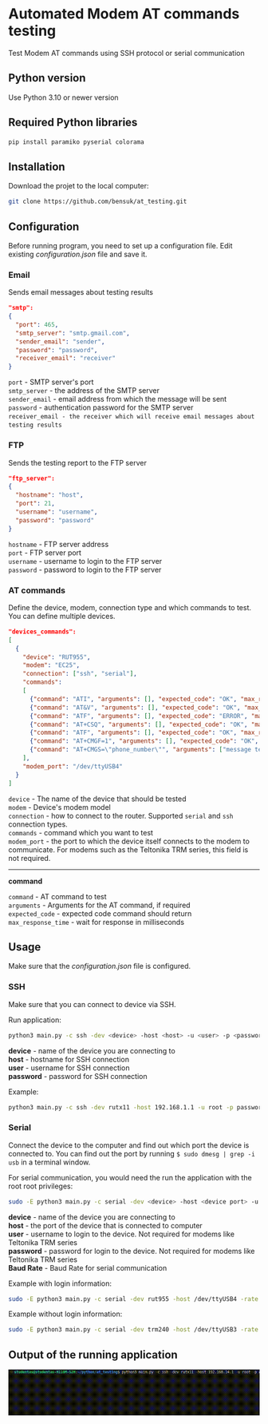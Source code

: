 # Automated Modem AT commands testing

Test Modem AT commands using SSH protocol or serial communication

## Python version

Use Python 3.10 or newer version

## Required Python libraries

```bash
pip install paramiko pyserial colorama
```

## Installation

Download the projet to the local computer:

```bash
git clone https://github.com/bensuk/at_testing.git
```

## Configuration

Before running program, you need to set up a configuration file. Edit existing *configuration.json* file and save it.

### Email

Sends email messages about testing results

```json
"smtp":
{
  "port": 465,
  "smtp_server": "smtp.gmail.com",
  "sender_email": "sender",
  "password": "password",
  "receiver_email": "receiver"
}
```

`port` - SMTP server's port\
`smtp_server` - the address of the SMTP server\
`sender_email` - email address from which the message will be sent\
`password` - authentication password for the SMTP server\
`receiver_email - the receiver which will receive email messages about testing results`

### FTP

Sends the testing report to the FTP server

```json
"ftp_server":
{
  "hostname": "host",
  "port": 21,
  "username": "username",
  "password": "password"
}
```

`hostname` - FTP server address\
`port` - FTP server port\
`username` - username to login to the FTP server\
`password` - password to login to the FTP server

### AT commands

Define the device, modem, connection type and which commands to test. You can define multiple devices.

```json
"devices_commands":
[
  {
    "device": "RUT955",
    "modem": "EC25",
    "connection": ["ssh", "serial"],
    "commands":
    [
      {"command": "ATI", "arguments": [], "expected_code": "OK", "max_response_time": 300},
      {"command": "AT&V", "arguments": [], "expected_code": "OK", "max_response_time": 300},
      {"command": "ATF", "arguments": [], "expected_code": "ERROR", "max_response_time": 300},
      {"command": "AT+CSQ", "arguments": [], "expected_code": "OK", "max_response_time": 300},
      {"command": "ATF", "arguments": [], "expected_code": "OK", "max_response_time": 300},
      {"command": "AT+CMGF=1", "arguments": [], "expected_code": "OK", "max_response_time": 300},
      {"command": "AT+CMGS=\"phone_number\"", "arguments": ["message text!"], "expected_code": "OK", "max_response_time": 3000}
    ],
    "modem_port": "/dev/ttyUSB4"
  }
]
```

`device` - The name of the device that should be tested\
`modem` - Device's modem model\
`connection` - how to connect to the router. Supported `serial` and `ssh` connection types.\
`commands` - command which you want to test\
`modem_port` - the port to which the device itself connects to the modem to communicate. For modems such as the Teltonika TRM series, this field is not required.

---
**command**

`command` - AT command to test\
`arguments` - Arguments for the AT command, if required\
`expected_code` - expected code command should return\
`max_response_time` - wait for response in milliseconds

## Usage

Make sure that the *configuration.json* file is configured. 

### SSH

Make sure that you can connect to device via SSH.

Run application:
```bash
python3 main.py -c ssh -dev <device> -host <host> -u <user> -p <password>
```

**device** - name of the device you are connecting to\
**host** - hostname for SSH connection\
**user** - username for SSH connection\
**password** - password for SSH connection

Example:
```bash
python3 main.py -c ssh -dev rutx11 -host 192.168.1.1 -u root -p password
```

### Serial

Connect the device to the computer and find out which port the device is connected to. You can find out the port by running `$ sudo dmesg | grep -i usb` in a terminal window.

For serial communication, you would need the run the application with the root root privileges:

```bash
sudo -E python3 main.py -c serial -dev <device> -host <device port> -u <user> -p <password> -rate <Baud Rate>
```
**device** - name of the device you are connecting to\
**host** - the port of the device that is connected to computer\
**user** - username to login to the device. Not required for modems like Teltonika TRM series\
**password** - password for login to the device. Not required for modems like Teltonika TRM series\
**Baud Rate** - Baud Rate for serial communication

Example with login information:
```bash
sudo -E python3 main.py -c serial -dev rut955 -host /dev/ttyUSB4 -rate 115200 -u root -p password
```

Example without login information:
```bash
sudo -E python3 main.py -c serial -dev trm240 -host /dev/ttyUSB3 -rate 115200
```

## Output of the running application
![](https://github.com/bensuk/at_testing/blob/main/output.gif?raw=true)
